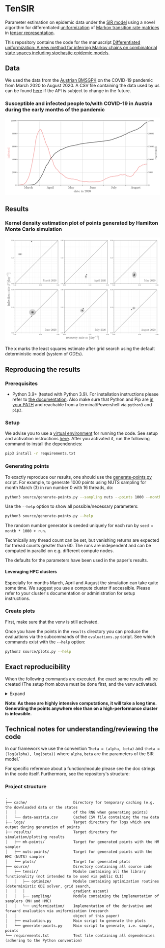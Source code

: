 # TenSIR

Parameter estimation on epidemic data under the [SIR model][sir] using a novel algorithm for differentiated
[uniformization][uniformization] of [Markov transition rate matrices][markov] in [tensor representation][tensor].

This repository contains the code for the manuscript
[Differentiated uniformization: A new method for inferring Markov chains on combinatorial state spaces including stochastic epidemic models][paper].

## Data

We used the data from the [Austrian BMSGPK][data-src] on the COVID-19 pandemic from March 2020 to August 2020. A CSV
file containing the data used by us can be found [here][csv] if the API is subject to change in the future.

### Susceptible and infected people to/with COVID-19 in Austria during the early months of the pandemic

![Timeline plot][timeline]

## Results

### Kernel density estimation plot of points generated by Hamilton Monte Carlo simulation

![HMC plot][hmc]

The **x** marks the least squares estimate after grid search using the default deterministic model (system of ODEs).

## Reproducing the results

### Prerequisites

- Python 3.9+ (tested with Python 3.9). For installation instructions please refer to [the documentation][python]. Also
  make sure that Python and Pip are [in your PATH][path] and reachable from a terminal/Powershell via `python3` and
  `pip3`.

### Setup

We advise you to use a [virtual environment][venv] for running the code. See setup and activation instructions
[here][venv-install]. After you activated it, run the following command to install the dependencies:

```bash
pip3 install -r requirements.txt
```

### Generating points

To exactly reproduce our results, one should use the [generate-points.py] script. For example, to generate 1000 points
using NUTS sampling for month March (3) in run number 0 with 16 threads, do:

```bash
python3 source/generate-points.py --sampling nuts --points 1000 --month 3 --run 0 --threads 16
```

Use the `--help` option to show all possible/necessary parameters:

```bash
python3 source/generate-points.py --help
```

The random number generator is seeded uniquely for each run by `seed = month * 1000 + run`.

Technically any thread count can be set, but vanishing returns are expected for thread counts greater than 60.
The runs are independent and can be computed in parallel on e.g. different compute nodes.

The defaults for the parameters have been used in the paper's results.

#### Leveraging HPC clusters

Especially for months March, April and August the simulation can take quite some time. We suggest you use a compute
cluster if accessible. Please refer to your cluster's documentation or administration for setup instructions.

### Create plots

First, make sure that the venv is still activated.

Once you have the points in the `results` directory you can produce the evaluations via the subcommands of the
`evaluations.py` script. See which commands exist with the `--help` option:

```bash
python3 source/plots.py --help
```

## Exact reproducibility

When the following commands are executed, the exact same results will be created (The setup from above must be done
first, and the venv activated).

<details>
<summary>Expand</summary>

```shell
# generate all MH points
python source/generate-points.py --sampler mh --month 3 --run 0 --tune 100 --draws 900 --threads 60
python source/generate-points.py --sampler mh --month 3 --run 1 --tune 100 --draws 900 --threads 60
python source/generate-points.py --sampler mh --month 3 --run 2 --tune 100 --draws 900 --threads 60
python source/generate-points.py --sampler mh --month 3 --run 3 --tune 100 --draws 900 --threads 60
python source/generate-points.py --sampler mh --month 3 --run 4 --tune 100 --draws 900 --threads 60
python source/generate-points.py --sampler mh --month 3 --run 5 --tune 100 --draws 900 --threads 60
python source/generate-points.py --sampler mh --month 3 --run 6 --tune 100 --draws 900 --threads 60
python source/generate-points.py --sampler mh --month 3 --run 7 --tune 100 --draws 900 --threads 60
python source/generate-points.py --sampler mh --month 3 --run 8 --tune 100 --draws 900 --threads 60
python source/generate-points.py --sampler mh --month 3 --run 9 --tune 100 --draws 900 --threads 60
python source/generate-points.py --sampler mh --month 4 --run 0 --tune 100 --draws 900 --threads 60
python source/generate-points.py --sampler mh --month 4 --run 1 --tune 100 --draws 900 --threads 60
python source/generate-points.py --sampler mh --month 4 --run 2 --tune 100 --draws 900 --threads 60
python source/generate-points.py --sampler mh --month 4 --run 3 --tune 100 --draws 900 --threads 60
python source/generate-points.py --sampler mh --month 4 --run 4 --tune 100 --draws 900 --threads 60
python source/generate-points.py --sampler mh --month 4 --run 5 --tune 100 --draws 900 --threads 60
python source/generate-points.py --sampler mh --month 4 --run 6 --tune 100 --draws 900 --threads 60
python source/generate-points.py --sampler mh --month 4 --run 7 --tune 100 --draws 900 --threads 60
python source/generate-points.py --sampler mh --month 4 --run 8 --tune 100 --draws 900 --threads 60
python source/generate-points.py --sampler mh --month 4 --run 9 --tune 100 --draws 900 --threads 60
python source/generate-points.py --sampler mh --month 5 --run 0 --tune 100 --draws 900 --threads 60
python source/generate-points.py --sampler mh --month 5 --run 1 --tune 100 --draws 900 --threads 60
python source/generate-points.py --sampler mh --month 5 --run 2 --tune 100 --draws 900 --threads 60
python source/generate-points.py --sampler mh --month 5 --run 3 --tune 100 --draws 900 --threads 60
python source/generate-points.py --sampler mh --month 5 --run 4 --tune 100 --draws 900 --threads 60
python source/generate-points.py --sampler mh --month 5 --run 5 --tune 100 --draws 900 --threads 60
python source/generate-points.py --sampler mh --month 5 --run 6 --tune 100 --draws 900 --threads 60
python source/generate-points.py --sampler mh --month 5 --run 7 --tune 100 --draws 900 --threads 60
python source/generate-points.py --sampler mh --month 5 --run 8 --tune 100 --draws 900 --threads 60
python source/generate-points.py --sampler mh --month 5 --run 9 --tune 100 --draws 900 --threads 60
python source/generate-points.py --sampler mh --month 6 --run 0 --tune 100 --draws 900 --threads 60
python source/generate-points.py --sampler mh --month 6 --run 1 --tune 100 --draws 900 --threads 60
python source/generate-points.py --sampler mh --month 6 --run 2 --tune 100 --draws 900 --threads 60
python source/generate-points.py --sampler mh --month 6 --run 3 --tune 100 --draws 900 --threads 60
python source/generate-points.py --sampler mh --month 6 --run 4 --tune 100 --draws 900 --threads 60
python source/generate-points.py --sampler mh --month 6 --run 5 --tune 100 --draws 900 --threads 60
python source/generate-points.py --sampler mh --month 6 --run 6 --tune 100 --draws 900 --threads 60
python source/generate-points.py --sampler mh --month 6 --run 7 --tune 100 --draws 900 --threads 60
python source/generate-points.py --sampler mh --month 6 --run 8 --tune 100 --draws 900 --threads 60
python source/generate-points.py --sampler mh --month 6 --run 9 --tune 100 --draws 900 --threads 60
python source/generate-points.py --sampler mh --month 7 --run 0 --tune 100 --draws 900 --threads 60
python source/generate-points.py --sampler mh --month 7 --run 1 --tune 100 --draws 900 --threads 60
python source/generate-points.py --sampler mh --month 7 --run 2 --tune 100 --draws 900 --threads 60
python source/generate-points.py --sampler mh --month 7 --run 3 --tune 100 --draws 900 --threads 60
python source/generate-points.py --sampler mh --month 7 --run 4 --tune 100 --draws 900 --threads 60
python source/generate-points.py --sampler mh --month 7 --run 5 --tune 100 --draws 900 --threads 60
python source/generate-points.py --sampler mh --month 7 --run 6 --tune 100 --draws 900 --threads 60
python source/generate-points.py --sampler mh --month 7 --run 7 --tune 100 --draws 900 --threads 60
python source/generate-points.py --sampler mh --month 7 --run 8 --tune 100 --draws 900 --threads 60
python source/generate-points.py --sampler mh --month 7 --run 9 --tune 100 --draws 900 --threads 60
python source/generate-points.py --sampler mh --month 8 --run 0 --tune 100 --draws 900 --threads 60
python source/generate-points.py --sampler mh --month 8 --run 1 --tune 100 --draws 900 --threads 60
python source/generate-points.py --sampler mh --month 8 --run 2 --tune 100 --draws 900 --threads 60
python source/generate-points.py --sampler mh --month 8 --run 3 --tune 100 --draws 900 --threads 60
python source/generate-points.py --sampler mh --month 8 --run 4 --tune 100 --draws 900 --threads 60
python source/generate-points.py --sampler mh --month 8 --run 5 --tune 100 --draws 900 --threads 60
python source/generate-points.py --sampler mh --month 8 --run 6 --tune 100 --draws 900 --threads 60
python source/generate-points.py --sampler mh --month 8 --run 7 --tune 100 --draws 900 --threads 60
python source/generate-points.py --sampler mh --month 8 --run 8 --tune 100 --draws 900 --threads 60
python source/generate-points.py --sampler mh --month 8 --run 9 --tune 100 --draws 900 --threads 60

# generate all HMC points
python source/generate-points.py --sampler nuts --month 3 --run 0 --tune 100 --draws 900 --threads 60
python source/generate-points.py --sampler nuts --month 3 --run 1 --tune 100 --draws 900 --threads 60
python source/generate-points.py --sampler nuts --month 3 --run 2 --tune 100 --draws 900 --threads 60
python source/generate-points.py --sampler nuts --month 3 --run 3 --tune 100 --draws 900 --threads 60
python source/generate-points.py --sampler nuts --month 3 --run 4 --tune 100 --draws 900 --threads 60
python source/generate-points.py --sampler nuts --month 3 --run 5 --tune 100 --draws 900 --threads 60
python source/generate-points.py --sampler nuts --month 3 --run 6 --tune 100 --draws 900 --threads 60
python source/generate-points.py --sampler nuts --month 3 --run 7 --tune 100 --draws 900 --threads 60
python source/generate-points.py --sampler nuts --month 3 --run 8 --tune 100 --draws 900 --threads 60
python source/generate-points.py --sampler nuts --month 3 --run 9 --tune 100 --draws 900 --threads 60
python source/generate-points.py --sampler nuts --month 4 --run 0 --tune 100 --draws 900 --threads 60
python source/generate-points.py --sampler nuts --month 4 --run 1 --tune 100 --draws 900 --threads 60
python source/generate-points.py --sampler nuts --month 4 --run 2 --tune 100 --draws 900 --threads 60
python source/generate-points.py --sampler nuts --month 4 --run 3 --tune 100 --draws 900 --threads 60
python source/generate-points.py --sampler nuts --month 4 --run 4 --tune 100 --draws 900 --threads 60
python source/generate-points.py --sampler nuts --month 4 --run 5 --tune 100 --draws 900 --threads 60
python source/generate-points.py --sampler nuts --month 4 --run 6 --tune 100 --draws 900 --threads 60
python source/generate-points.py --sampler nuts --month 4 --run 7 --tune 100 --draws 900 --threads 60
python source/generate-points.py --sampler nuts --month 4 --run 8 --tune 100 --draws 900 --threads 60
python source/generate-points.py --sampler nuts --month 4 --run 9 --tune 100 --draws 900 --threads 60
python source/generate-points.py --sampler nuts --month 5 --run 0 --tune 100 --draws 900 --threads 60
python source/generate-points.py --sampler nuts --month 5 --run 1 --tune 100 --draws 900 --threads 60
python source/generate-points.py --sampler nuts --month 5 --run 2 --tune 100 --draws 900 --threads 60
python source/generate-points.py --sampler nuts --month 5 --run 3 --tune 100 --draws 900 --threads 60
python source/generate-points.py --sampler nuts --month 5 --run 4 --tune 100 --draws 900 --threads 60
python source/generate-points.py --sampler nuts --month 5 --run 5 --tune 100 --draws 900 --threads 60
python source/generate-points.py --sampler nuts --month 5 --run 6 --tune 100 --draws 900 --threads 60
python source/generate-points.py --sampler nuts --month 5 --run 7 --tune 100 --draws 900 --threads 60
python source/generate-points.py --sampler nuts --month 5 --run 8 --tune 100 --draws 900 --threads 60
python source/generate-points.py --sampler nuts --month 5 --run 9 --tune 100 --draws 900 --threads 60
python source/generate-points.py --sampler nuts --month 6 --run 0 --tune 100 --draws 900 --threads 60
python source/generate-points.py --sampler nuts --month 6 --run 1 --tune 100 --draws 900 --threads 60
python source/generate-points.py --sampler nuts --month 6 --run 2 --tune 100 --draws 900 --threads 60
python source/generate-points.py --sampler nuts --month 6 --run 3 --tune 100 --draws 900 --threads 60
python source/generate-points.py --sampler nuts --month 6 --run 4 --tune 100 --draws 900 --threads 60
python source/generate-points.py --sampler nuts --month 6 --run 5 --tune 100 --draws 900 --threads 60
python source/generate-points.py --sampler nuts --month 6 --run 6 --tune 100 --draws 900 --threads 60
python source/generate-points.py --sampler nuts --month 6 --run 7 --tune 100 --draws 900 --threads 60
python source/generate-points.py --sampler nuts --month 6 --run 8 --tune 100 --draws 900 --threads 60
python source/generate-points.py --sampler nuts --month 6 --run 9 --tune 100 --draws 900 --threads 60
python source/generate-points.py --sampler nuts --month 7 --run 0 --tune 100 --draws 900 --threads 60
python source/generate-points.py --sampler nuts --month 7 --run 1 --tune 100 --draws 900 --threads 60
python source/generate-points.py --sampler nuts --month 7 --run 2 --tune 100 --draws 900 --threads 60
python source/generate-points.py --sampler nuts --month 7 --run 3 --tune 100 --draws 900 --threads 60
python source/generate-points.py --sampler nuts --month 7 --run 4 --tune 100 --draws 900 --threads 60
python source/generate-points.py --sampler nuts --month 7 --run 5 --tune 100 --draws 900 --threads 60
python source/generate-points.py --sampler nuts --month 7 --run 6 --tune 100 --draws 900 --threads 60
python source/generate-points.py --sampler nuts --month 7 --run 7 --tune 100 --draws 900 --threads 60
python source/generate-points.py --sampler nuts --month 7 --run 8 --tune 100 --draws 900 --threads 60
python source/generate-points.py --sampler nuts --month 7 --run 9 --tune 100 --draws 900 --threads 60
python source/generate-points.py --sampler nuts --month 8 --run 0 --tune 100 --draws 900 --threads 60
python source/generate-points.py --sampler nuts --month 8 --run 1 --tune 100 --draws 900 --threads 60
python source/generate-points.py --sampler nuts --month 8 --run 2 --tune 100 --draws 900 --threads 60
python source/generate-points.py --sampler nuts --month 8 --run 3 --tune 100 --draws 900 --threads 60
python source/generate-points.py --sampler nuts --month 8 --run 4 --tune 100 --draws 900 --threads 60
python source/generate-points.py --sampler nuts --month 8 --run 5 --tune 100 --draws 900 --threads 60
python source/generate-points.py --sampler nuts --month 8 --run 6 --tune 100 --draws 900 --threads 60
python source/generate-points.py --sampler nuts --month 8 --run 7 --tune 100 --draws 900 --threads 60
python source/generate-points.py --sampler nuts --month 8 --run 8 --tune 100 --draws 900 --threads 60
python source/generate-points.py --sampler nuts --month 8 --run 9 --tune 100 --draws 900 --threads 60

# generate all plots and evaluations
python source/evaluation.py tables
python source/evaluation.py density-plot 
python source/evaluation.py timeline-plot 
python source/evaluation.py trace-plot --month 5 --chain 0

# for supplement additionally
python source/evaluation.py trace-plot --month 3 --chain 0
python source/evaluation.py trace-plot --month 4 --chain 0
python source/evaluation.py trace-plot --month 6 --chain 0
python source/evaluation.py trace-plot --month 7 --chain 0
python source/evaluation.py trace-plot --month 8 --chain 0
python source/evaluation.py autocorrelation-plot --month 3
python source/evaluation.py autocorrelation-plot --month 4
python source/evaluation.py autocorrelation-plot --month 5
python source/evaluation.py autocorrelation-plot --month 6
python source/evaluation.py autocorrelation-plot --month 7
python source/evaluation.py autocorrelation-plot --month 8
```

</details>

**Note: As these are highly intensive computations, it will take a long time. Generating the points anywhere else than
on a high-performance cluster is infeasible.**

## Technical notes for understanding/reviewing the code

In our framework we use the convention `Theta = (alpha, beta)` and `theta = (log(alpha), log(beta))` where `alpha`,
`beta` are the parameters of the SIR model.`

For specific reference about a function/module please see the doc strings in the code itself. Furthermore, see the
repository's structure:

### Project structure

```
.
├── cache/                     Directory for temporary caching (e.g. the downloaded data or the states
│   │                          of the RNG when generating points)
│   └── data-austria.csv       Cached CSV file containing the raw data
├── logs/                      Target directory for logs which are output during generation of points
├── results/                   Target directory for simulation/plotting results
│   ├── mh-points/             Target for generated points with the HM sampler
│   ├── nuts-points/           Target for generated points with the HMC (NUTS) sampler
│   └── plots/                 Target for generated plots
├── source/                    Directory containing all source code
│   ├── tensir/                Module containing all the library functionality (not intended to be used via public CLI)
│   │   ├── optimize/          Module containing optimization routines (deterministic ODE solver, grid search,
│   │   │                      gradient ascent)
│   │   ├── sampling/          Module containing the implementation of samplers (MH and HMC)
│   │   └── uniformization/    Implementation of the derivative and forward evaluation via uniformization (research
│   │                          object of this paper)
│   ├── evaluation.py          Main script to generate the plots
│   └── generate-points.py     Main script to generate, i.e. sample, points
└── requirements.txt           Text file containing all dependencies (adhering to the Python convention)
```

[sir]: https://en.wikipedia.org/wiki/Compartmental_models_in_epidemiology#The_SIR_model

[uniformization]: https://en.wikipedia.org/wiki/Uniformization_(probability_theory)

[markov]: https://en.wikipedia.org/wiki/Transition_rate_matrix

[tensor]: https://en.wikipedia.org/wiki/Tensor_product#Tensor_product_of_linear_maps

[paper]: https://arxiv.org/abs/2112.10971

[data-src]: https://www.data.gv.at/katalog/dataset/ef8e980b-9644-45d8-b0e9-c6aaf0eff0c0

[csv]: cache/data-austria.csv

[hmc]: results/plots/density.png

[timeline]: results/plots/timeline.png

[venv]: https://docs.python.org/3/library/venv.html

[venv-install]: https://docs.python.org/3/library/venv.html#creating-virtual-environments

[generate-points.py]: source/generate-points.py

[python]: https://www.python.org/about/gettingstarted/

[path]: https://realpython.com/add-python-to-path/
